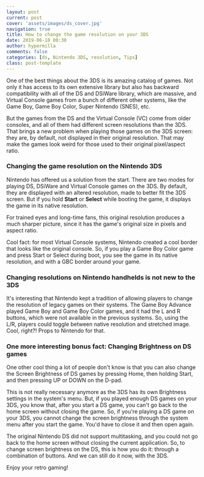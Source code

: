 ```yaml
---
layout: post
current: post
cover: 'assets/images/ds_cover.jpg'
navigation: true
title: How to change the game resolution on your 3DS
date: 2019-06-10 00:30
author: hypermilla
comments: false
categories: [ds, Nintendo 3DS, resolution, Tips]
class: post-template
---
```

<!-- wp:paragraph -->
<p>One of the best things about the 3DS is its amazing catalog of games. Not only it has access to its own extensive library but also has backward compatibility with all of the DS and DSiWare library, which are massive, and Virtual Console games from a bunch of different other systems, like the Game Boy, Game Boy Color, Super Nintendo (SNES), etc.</p>
<!-- /wp:paragraph -->

<!-- wp:paragraph -->
<p>But the games from the DS and the Virtual Console (VC) come from older consoles, and all of them had different screen resolutions than the 3DS. That brings a new problem when playing those games on the 3DS screen: they are, by default, not displayed in their original resolution. That may make the games look weird for those used to their original pixel/aspect ratio.</p>
<!-- /wp:paragraph -->

<!-- wp:heading {"level":3} -->
<h3>Changing the game resolution on the Nintendo 3DS</h3>
<!-- /wp:heading -->

<!-- wp:paragraph -->
<p>Nintendo has offered us a solution from the start. There are two modes for playing DS, DSiWare and Virtual Console games on the 3DS. By default, they are displayed with an altered resolution, made to better fit the 3DS screen.  But if you hold <strong>Start</strong> or <strong>Select</strong> while booting the game, it displays the game in its native resolution.</p>
<!-- /wp:paragraph -->

<!-- wp:paragraph -->
<p>For trained eyes and long-time fans, this original resolution produces a much sharper picture, since it has the game's original size in pixels and aspect ratio.</p>
<!-- /wp:paragraph -->

<!-- wp:paragraph -->
<p>Cool fact: for most Virtual Console systems, Nintendo created a cool border that looks like the original console. So, if you play a Game Boy Color game and press Start or Select during boot, you see the game in its native resolution, and with a GBC border around your game.</p>
<!-- /wp:paragraph -->

<!-- wp:heading {"level":3} -->
<h3>Changing resolutions on Nintendo handhelds is not new to the 3DS</h3>
<!-- /wp:heading -->

<!-- wp:paragraph -->
<p>It's interesting that Nintendo kept a tradition of allowing players to change the resolution of legacy games on their systems. The Game Boy Advance played Game Boy and Game Boy Color games, and it had the L and R buttons, which were not available in the previous systems. So, using the L/R, players could toggle between native resolution and stretched image. Cool, right?! Props to Nintendo for that.</p>
<!-- /wp:paragraph -->

<!-- wp:heading {"level":3} -->
<h3>One more interesting bonus fact: Changing Brightness on DS games</h3>
<!-- /wp:heading -->

<!-- wp:paragraph -->
<p>One other cool thing a lot of people don't know is that you can also change the Screen Brightness of DS games by pressing Home, then holding Start, and then pressing UP or DOWN on the D-pad.</p>
<!-- /wp:paragraph -->

<!-- wp:paragraph -->
<p>This is not really necessary anymore as the 3DS has its own Brightness settings in the system's menu.  But, if you played enough DS games on your 3DS, you know that, after you start a DS game, you can't go back to the home screen without closing the game.  So, if you're playing a DS game on your 3DS, you cannot change the screen brightness through the system menu after you start the game. You'd have to close it and then open again.</p>
<!-- /wp:paragraph -->

<!-- wp:paragraph -->
<p>The original Nintendo DS did not support multitasking, and you could not go back to the home screen without closing the current application. So, to change screen brightness on the DS, this is how you do it: through a combination of buttons. And we can still do it now, with the 3DS.</p>
<!-- /wp:paragraph -->

<!-- wp:paragraph -->
<p>Enjoy your retro gaming!</p>
<!-- /wp:paragraph -->
